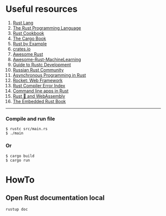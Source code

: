 # Useful resources  

1. [Rust Lang](https://www.rust-lang.org/)  
1. [The Rust Programming Language](https://doc.rust-lang.org/book/ch01-01-installation.html)
1. [Rust Cookbook](https://rust-lang-nursery.github.io/rust-cookbook/)
1. [The Cargo Book](https://doc.rust-lang.org/cargo/)
1. [Rust by Example](https://doc.rust-lang.org/rust-by-example/index.html)    
1. [crates.io](https://crates.io/)
1. [Awesome Rust](https://github.com/rust-unofficial/awesome-rust)
1. [Awesome-Rust-MachineLearning](https://github.com/vaaaaanquish/Awesome-Rust-MachineLearning)
1. [Guide to Rustc Development](https://rustc-dev-guide.rust-lang.org/about-this-guide.html)
1. [Russian Rust Community](https://rust-lang.ru/)
1. [Asynchronous Programming in Rust](https://doc.rust-lang.ru/async-book/)
1. [Rocket: Web Framework](https://rocket.rs/v0.5-rc/guide/)
1. [Rust Compiler Error Index](https://doc.rust-lang.org/error-index.html)
1. [Command line apps in Rust](https://rust-cli.github.io/book/index.html)
1. [Rust 🦀 and WebAssembly](https://rustwasm.github.io/docs/book/)
1. [The Embedded Rust Book](https://doc.rust-lang.org/stable/embedded-book/)
_________________

### Compile and run file
```
$ rustc src/main.rs 
$ ./main 
```
### Or
```
$ cargo build
$ cargo run 
```

# HowTo  
## Open Rust documentation local
`rustup doc`


